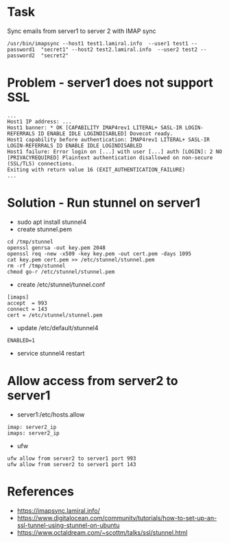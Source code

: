 # Task
Sync emails from server1 to server 2 with IMAP sync
```
/usr/bin/imapsync --host1 test1.lamiral.info  --user1 test1 --password1  "secret1" --host2 test2.lamiral.info  --user2 test2 --password2  "secret2"
```
# Problem - server1 does not support SSL
```
...
Host1 IP address: ...
Host1 banner: * OK [CAPABILITY IMAP4rev1 LITERAL+ SASL-IR LOGIN-REFERRALS ID ENABLE IDLE LOGINDISABLED] Dovecot ready.
Host1 capability before authentication: IMAP4rev1 LITERAL+ SASL-IR LOGIN-REFERRALS ID ENABLE IDLE LOGINDISABLED
Host1 failure: Error login on [...] with user [...] auth [LOGIN]: 2 NO [PRIVACYREQUIRED] Plaintext authentication disallowed on non-secure (SSL/TLS) connections.
Exiting with return value 16 (EXIT_AUTHENTICATION_FAILURE)
...
```
# Solution - Run stunnel on server1
* sudo apt install stunnel4
* create stunnel.pem
```
cd /tmp/stunnel
openssl genrsa -out key.pem 2048
openssl req -new -x509 -key key.pem -out cert.pem -days 1095
cat key.pem cert.pem >> /etc/stunnel/stunnel.pem
rm -rf /tmp/stunnel
chmod go-r /etc/stunnel/stunnel.pem
```
* create /etc/stunnel/tunnel.conf 
```
[imaps]
accept  = 993
connect = 143
cert = /etc/stunnel/stunnel.pem
```

* update /etc/default/stunnel4
```
ENABLED=1
```

* service stunnel4 restart

# Allow access from server2 to server1
* server1:/etc/hosts.allow
```
imap: server2_ip 
imaps: server2_ip 
```
* ufw
```
ufw allow from server2 to server1 port 993
ufw allow from server2 to server1 port 143
```

# References
* https://imapsync.lamiral.info/
* https://www.digitalocean.com/community/tutorials/how-to-set-up-an-ssl-tunnel-using-stunnel-on-ubuntu
* https://www.octaldream.com/~scottm/talks/ssl/stunnel.html
